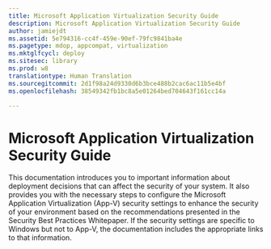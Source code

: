 ```yaml
---
title: Microsoft Application Virtualization Security Guide
description: Microsoft Application Virtualization Security Guide
author: jamiejdt
ms.assetid: 5e794316-cc4f-459e-90ef-79fc9841ba4e
ms.pagetype: mdop, appcompat, virtualization
ms.mktglfcycl: deploy
ms.sitesec: library
ms.prod: w8
translationtype: Human Translation
ms.sourcegitcommit: 2d1f98a24d9330d6b3bce488b2cac6ac11b5e4bf
ms.openlocfilehash: 38549342fb1bc8a5e01264bed704643f161cc14a

---
```



# Microsoft Application Virtualization Security Guide


This documentation introduces you to important information about deployment decisions that can affect the security of your system. It also provides you with the necessary steps to configure the Microsoft Application Virtualization (App-V) security settings to enhance the security of your environment based on the recommendations presented in the Security Best Practices Whitepaper. If the security settings are specific to Windows but not to App-V, the documentation includes the appropriate links to that information.

 

 








<!--HONumber=Jun16_HO4-->


